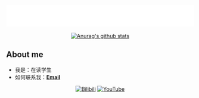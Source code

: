 <div align="center">


<img src="./img/readme-typing-svg.herokuapp.svg">

[![Anurag's github stats](https://github-readme-stats.vercel.app/api?username=unqit&show_icons=true&theme=tokyonight)](https://github.com/anuraghazra/github-readme-stats)

</div>

## About me
- 我是：在读学生
- 如何联系我：**[Email](awuquren@gmail.com)**

<div align="center">

[![Bilibili](https://img.shields.io/badge/Bilibili-unqit-blue)](https://space.bilibili.com/1980595138)
[![YouTube](https://img.shields.io/badge/YouTube-unqit-blue)](https://www.youtube.com/channel/UCnN7LWL_lPvQhYq1pfeHEIA)

</div>

<!--START_SECTION:waka-->
<!--END_SECTION:waka-->
